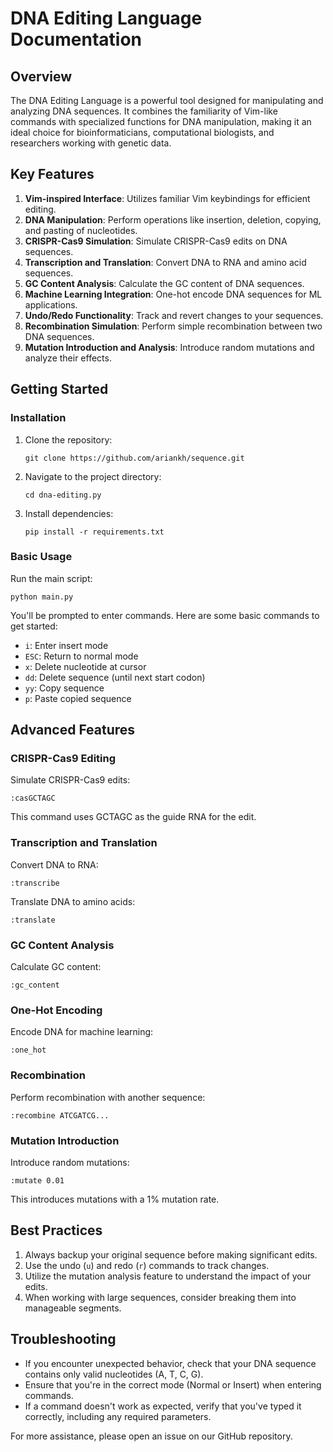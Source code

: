# DNA Editing Language Documentation

## Overview

The DNA Editing Language is a powerful tool designed for manipulating and analyzing DNA sequences. It combines the familiarity of Vim-like commands with specialized functions for DNA manipulation, making it an ideal choice for bioinformaticians, computational biologists, and researchers working with genetic data.

## Key Features

1. **Vim-inspired Interface**: Utilizes familiar Vim keybindings for efficient editing.
2. **DNA Manipulation**: Perform operations like insertion, deletion, copying, and pasting of nucleotides.
3. **CRISPR-Cas9 Simulation**: Simulate CRISPR-Cas9 edits on DNA sequences.
4. **Transcription and Translation**: Convert DNA to RNA and amino acid sequences.
5. **GC Content Analysis**: Calculate the GC content of DNA sequences.
6. **Machine Learning Integration**: One-hot encode DNA sequences for ML applications.
7. **Undo/Redo Functionality**: Track and revert changes to your sequences.
8. **Recombination Simulation**: Perform simple recombination between two DNA sequences.
9. **Mutation Introduction and Analysis**: Introduce random mutations and analyze their effects.

## Getting Started

### Installation

1. Clone the repository:
   ```
   git clone https://github.com/ariankh/sequence.git
   ```
2. Navigate to the project directory:
   ```
   cd dna-editing.py
   ```
3. Install dependencies:
   ```
   pip install -r requirements.txt
   ```

### Basic Usage

Run the main script:
```
python main.py
```

You'll be prompted to enter commands. Here are some basic commands to get started:

- `i`: Enter insert mode
- `ESC`: Return to normal mode
- `x`: Delete nucleotide at cursor
- `dd`: Delete sequence (until next start codon)
- `yy`: Copy sequence
- `p`: Paste copied sequence

## Advanced Features

### CRISPR-Cas9 Editing

Simulate CRISPR-Cas9 edits:
```
:casGCTAGC
```
This command uses GCTAGC as the guide RNA for the edit.

### Transcription and Translation

Convert DNA to RNA:
```
:transcribe
```

Translate DNA to amino acids:
```
:translate
```

### GC Content Analysis

Calculate GC content:
```
:gc_content
```

### One-Hot Encoding

Encode DNA for machine learning:
```
:one_hot
```

### Recombination

Perform recombination with another sequence:
```
:recombine ATCGATCG...
```

### Mutation Introduction

Introduce random mutations:
```
:mutate 0.01
```
This introduces mutations with a 1% mutation rate.

## Best Practices

1. Always backup your original sequence before making significant edits.
2. Use the undo (`u`) and redo (`r`) commands to track changes.
3. Utilize the mutation analysis feature to understand the impact of your edits.
4. When working with large sequences, consider breaking them into manageable segments.

## Troubleshooting

- If you encounter unexpected behavior, check that your DNA sequence contains only valid nucleotides (A, T, C, G).
- Ensure that you're in the correct mode (Normal or Insert) when entering commands.
- If a command doesn't work as expected, verify that you've typed it correctly, including any required parameters.

For more assistance, please open an issue on our GitHub repository.
